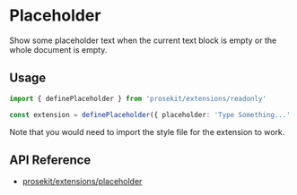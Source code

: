 # Placeholder

Show some placeholder text when the current text block is empty or the whole document is empty.

<!-- @include: @/examples/placeholder.md -->

## Usage

```ts twoslash
import { definePlaceholder } from 'prosekit/extensions/readonly'

const extension = definePlaceholder({ placeholder: 'Type Something...' })
```

Note that you would need to import the style file for the extension to work.

## API Reference

- [prosekit/extensions/placeholder](/references/extensions/placeholder)
